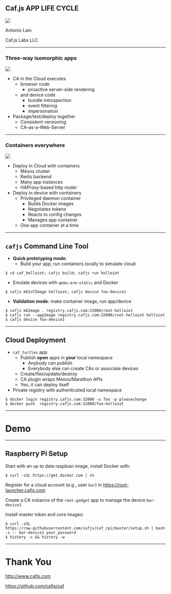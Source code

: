 ## Caf.js APP LIFE CYCLE
<!-- .element:  style="text-transform:none" -->


![](process.env.CA_NAME/assets/gears.svg) <!-- .element:  class="plain" width="500" heigh="450" -->



Antonio Lain

Caf.js Labs LLC

---
<!-- .slide: class="two-floating-elements"  style="float: left" -->
### Three-way isomorphic apps

![](process.env.CA_NAME/assets/Iso3.svg)
<!-- .element: class="plain" style="float: right; width=50%" -->
* CA in the Cloud executes
  * browser code
    * proactive server-side rendering
  * and device code
    * bundle introspection
    * event filtering
    * impersonation
* Package/test/deploy together
  * Consistent versioning
  * CA-as-a-Web-Server

---
<!-- .slide: class="two-floating-elements"  style="float: left" -->
### Containers everywhere

![](process.env.CA_NAME/assets/Containers.svg)
<!-- .element: class="plain" style="float: right; width=50%" -->


* Deploy in Cloud with containers
  * Mesos cluster
  * Redis backend
  * Many app instances
  * HAProxy-based http router
* Deploy in device with containers
  * Privileged daemon container
    * Builds Docker images
    * Negotiates tokens
    * Reacts to config changes
    * Manages app container
  * One app container at a time

---

## `cafjs` Command Line Tool
<!-- .element:  style="text-transform:none" -->
* **Quick prototyping mode**:
  * Build your app, run containers locally to simulate cloud
```
$ cd caf_helloiot; cafjs build; cafjs run helloiot
```
<!-- .element: class="hljs bash" spellCheck="false" -->
  * Emulate devices with `qemu-arm-static` and Docker
```
$ cafjs mkIoTImage helloiot; cafjs device foo-device1
```
<!-- .element: class="hljs bash" spellCheck="false" -->

* **Validation mode**: make container image, run app/device
```
$ cafjs mkImage . registry.cafjs.com:32000/root-helloiot
$ cafjs run --appImage registry.cafjs.com:32000/root-helloiot helloiot
$ cafjs device foo-device1
```
<!-- .element: class="hljs bash" spellCheck="false" -->


---
## Cloud Deployment

* `caf_turtles` app
  * Publish **open** apps in **your** local namespace
    * Anybody can publish
    * Everybody else can create CAs or associate devices
  * Create/flex/update/destroy
  * CA plugin wraps Mesos/Marathon APIs
  * Yes, it can deploy itself
* Private registry with authenticated local namespace


```
$ docker login registry.cafjs.com:32000 -u foo -p pleasechange
$ docker push  registry.cafjs.com:32000/foo-helloiot
```
<!-- .element: class="hljs bash" spellCheck="false" -->

---

# Demo

---
<!-- .element:  style="text-align:left" -->
## Raspberry Pi Setup
<!-- .element:  style="text-align:center; text-transform:none" -->

Start with an up to date raspbian image, install Docker with:

```
$ curl -sSL https://get.docker.com | sh
```
<!-- .element: class="hljs bash" spellCheck="false" -->

Register for a cloud account (e.g., user `bar`) in https://root-launcher.cafjs.com

Create a CA instance of the `root-gadget` app to manage the device `bar-device1`

Install master token and core images:

```
$ curl -sSL  https://raw.githubusercontent.com/cafjs/caf_rpi/master/setup.sh | bash -s -- bar-device1 your_password
$ history -c && history -w
```
<!-- .element: class="hljs bash" spellCheck="false" -->

---

# Thank You

http://www.cafjs.com

https://github.com/cafjs/caf
